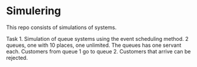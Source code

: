 # Simulering


This repo consists of simulations of systems. 

Task 1.
Simulation of queue systems using the event scheduling method.
2 queues, one with 10 places, one unlimited. The queues has one servant each. Customers from queue 1 go to queue 2. Customers that arrive can be rejected.
